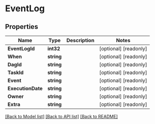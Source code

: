 # EventLog

## Properties

Name | Type | Description | Notes
------------ | ------------- | ------------- | -------------
**EventLogId** | **int32** |  | [optional] [readonly] 
**When** | **string** |  | [optional] [readonly] 
**DagId** | **string** |  | [optional] [readonly] 
**TaskId** | **string** |  | [optional] [readonly] 
**Event** | **string** |  | [optional] [readonly] 
**ExecutionDate** | **string** |  | [optional] [readonly] 
**Owner** | **string** |  | [optional] [readonly] 
**Extra** | **string** |  | [optional] [readonly] 

[[Back to Model list]](../README.md#documentation-for-models) [[Back to API list]](../README.md#documentation-for-api-endpoints) [[Back to README]](../README.md)


